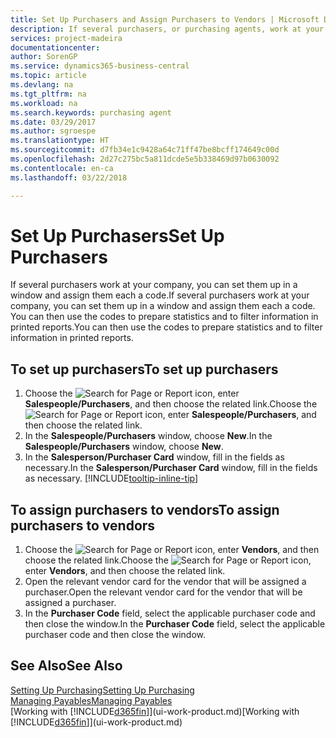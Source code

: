 ```yaml
---
title: Set Up Purchasers and Assign Purchasers to Vendors | Microsoft Docs
description: If several purchasers, or purchasing agents, work at your company, you can organize them for statistical analysis.
services: project-madeira
documentationcenter: 
author: SorenGP
ms.service: dynamics365-business-central
ms.topic: article
ms.devlang: na
ms.tgt_pltfrm: na
ms.workload: na
ms.search.keywords: purchasing agent
ms.date: 03/29/2017
ms.author: sgroespe
ms.translationtype: HT
ms.sourcegitcommit: d7fb34e1c9428a64c71ff47be8bcff174649c00d
ms.openlocfilehash: 2d27c275bc5a811dcde5e5b338469d97b0630092
ms.contentlocale: en-ca
ms.lasthandoff: 03/22/2018

---
```

# <a name="set-up-purchasers"></a><span data-ttu-id="71473-103">Set Up Purchasers</span><span class="sxs-lookup"><span data-stu-id="71473-103">Set Up Purchasers</span></span>
<span data-ttu-id="71473-104">If several purchasers work at your company, you can set them up in a window and assign them each a code.</span><span class="sxs-lookup"><span data-stu-id="71473-104">If several purchasers work at your company, you can set them up in a window and assign them each a code.</span></span> <span data-ttu-id="71473-105">You can then use the codes to prepare statistics and to filter information in printed reports.</span><span class="sxs-lookup"><span data-stu-id="71473-105">You can then use the codes to prepare statistics and to filter information in printed reports.</span></span>

## <a name="to-set-up-purchasers"></a><span data-ttu-id="71473-106">To set up purchasers</span><span class="sxs-lookup"><span data-stu-id="71473-106">To set up purchasers</span></span>
1. <span data-ttu-id="71473-107">Choose the ![Search for Page or Report](media/ui-search/search_small.png "Search for Page or Report icon") icon, enter **Salespeople/Purchasers**, and then choose the related link.</span><span class="sxs-lookup"><span data-stu-id="71473-107">Choose the ![Search for Page or Report](media/ui-search/search_small.png "Search for Page or Report icon") icon, enter **Salespeople/Purchasers**, and then choose the related link.</span></span>
2. <span data-ttu-id="71473-108">In the **Salespeople/Purchasers** window, choose **New**.</span><span class="sxs-lookup"><span data-stu-id="71473-108">In the **Salespeople/Purchasers** window, choose **New**.</span></span>
3. <span data-ttu-id="71473-109">In the **Salesperson/Purchaser Card** window, fill in the fields as necessary.</span><span class="sxs-lookup"><span data-stu-id="71473-109">In the **Salesperson/Purchaser Card** window, fill in the fields as necessary.</span></span> [!INCLUDE[tooltip-inline-tip](includes/tooltip-inline-tip_md.md)]

## <a name="to-assign-purchasers-to-vendors"></a><span data-ttu-id="71473-110">To assign purchasers to vendors</span><span class="sxs-lookup"><span data-stu-id="71473-110">To assign purchasers to vendors</span></span>
1. <span data-ttu-id="71473-111">Choose the ![Search for Page or Report](media/ui-search/search_small.png "Search for Page or Report icon") icon, enter **Vendors**, and then choose the related link.</span><span class="sxs-lookup"><span data-stu-id="71473-111">Choose the ![Search for Page or Report](media/ui-search/search_small.png "Search for Page or Report icon") icon, enter **Vendors**, and then choose the related link.</span></span>
2. <span data-ttu-id="71473-112">Open the relevant vendor card for the vendor that will be assigned a purchaser.</span><span class="sxs-lookup"><span data-stu-id="71473-112">Open the relevant vendor card for the vendor that will be assigned a purchaser.</span></span>
3. <span data-ttu-id="71473-113">In the **Purchaser Code** field, select the applicable purchaser code and then close the window.</span><span class="sxs-lookup"><span data-stu-id="71473-113">In the **Purchaser Code** field, select the applicable purchaser code and then close the window.</span></span>

## <a name="see-also"></a><span data-ttu-id="71473-114">See Also</span><span class="sxs-lookup"><span data-stu-id="71473-114">See Also</span></span>
[<span data-ttu-id="71473-115">Setting Up Purchasing</span><span class="sxs-lookup"><span data-stu-id="71473-115">Setting Up Purchasing</span></span>](purchasing-setup-purchasing.md)  
[<span data-ttu-id="71473-116">Managing Payables</span><span class="sxs-lookup"><span data-stu-id="71473-116">Managing Payables</span></span>](payables-manage-payables.md)  
<span data-ttu-id="71473-117">[Working with [!INCLUDE[d365fin](includes/d365fin_md.md)]](ui-work-product.md)</span><span class="sxs-lookup"><span data-stu-id="71473-117">[Working with [!INCLUDE[d365fin](includes/d365fin_md.md)]](ui-work-product.md)</span></span>

